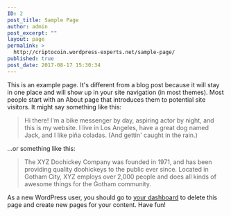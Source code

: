 ```yaml
---
ID: 2
post_title: Sample Page
author: admin
post_excerpt: ""
layout: page
permalink: >
  http://criptocoin.wordpress-experts.net/sample-page/
published: true
post_date: 2017-08-17 15:30:34
---
```

This is an example page. It's different from a blog post because it will stay in one place and will show up in your site navigation (in most themes). Most people start with an About page that introduces them to potential site visitors. It might say something like this:

<blockquote>Hi there! I'm a bike messenger by day, aspiring actor by night, and this is my website. I live in Los Angeles, have a great dog named Jack, and I like pi&#241;a coladas. (And gettin' caught in the rain.)</blockquote>

...or something like this:

<blockquote>The XYZ Doohickey Company was founded in 1971, and has been providing quality doohickeys to the public ever since. Located in Gotham City, XYZ employs over 2,000 people and does all kinds of awesome things for the Gotham community.</blockquote>

As a new WordPress user, you should go to <a href="http://criptocoin.wordpress-experts.net/wp-admin/">your dashboard</a> to delete this page and create new pages for your content. Have fun!